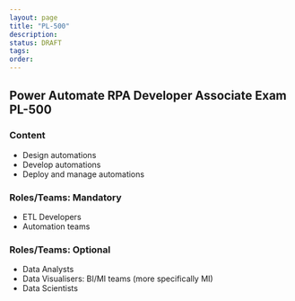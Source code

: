 ```yaml
---
layout: page
title: "PL-500"
description: 
status: DRAFT
tags:
order:
---
```

## Power Automate RPA Developer Associate Exam PL-500  
  
### Content  
  
- Design automations
- Develop automations
- Deploy and manage automations  
  
### Roles/Teams: Mandatory  
  
- ETL Developers
- Automation teams  
  
### Roles/Teams: Optional  
  
- Data Analysts
- Data Visualisers: BI/MI teams (more specifically MI)
- Data Scientists